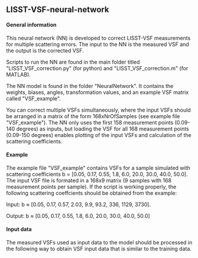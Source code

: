 ## LISST-VSF-neural-network

#### General information

This neural network (NN) is developed to correct LISST-VSF measurements for multiple scattering errors. The input to the NN is the measured VSF and the output is the corrected VSF. 

Scripts to run the NN are found in the main folder titled "LISST_VSF_correction.py" (for python) and "LISST_VSF_correction.m" (for MATLAB). 

The NN model is found in the folder "NeuralNetwork". It contains the weights, biases, angles, transformation values, and an example VSF matrix called "VSF_example". 

You can correct multiple VSFs simultaneously, where the input VSFs should be arranged in a matrix of the form 168xNrOfSamples (see example file "VSF_example"). The NN only uses the first 158 measurement points (0.09-140 degrees) as inputs, but loading the VSF for all 168  measurement points (0.09-150 degrees) enables plotting of the input VSFs and calculation of the scattering coefficients. 

#### Example 

The example file "VSF_example" contains VSFs for a sample simulated with scattering coefficients b = [0.05, 0.17, 0.55, 1.8, 6.0, 20.0, 30.0, 40.0, 50.0]. The input VSF file is formated in a 168x9 matrix (9 samples with 168 measurement points per sample). If the script is working properly, the following scattering coeffcients should be obtained from the example:  

Input: b $\approx$ [0.05, 0.17, 0.57, 2.03, 9.9, 93.2, 336, 1129, 3730]. 

Output: b $\approx$ [0.05, 0.17, 0.55, 1.8, 6.0, 20.0, 30.0, 40.0, 50.0]

#### Input data

The measured VSFs used as input data to the model should be processed in the following way to obtain VSF input data that is similar to the training data.

